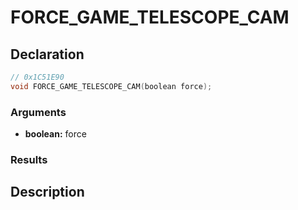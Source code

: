 # FORCE_GAME_TELESCOPE_CAM

## Declaration
```cpp
// 0x1C51E90
void FORCE_GAME_TELESCOPE_CAM(boolean force);
```

### Arguments
- **boolean:** force

### Results

## Description
